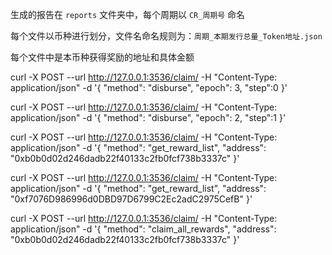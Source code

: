 生成的报告在 `reports` 文件夹中，每个周期以 `CR_周期号` 命名

每个文件以币种进行划分，文件名命名规则为：`周期_本期发行总量_Token地址.json`

每个文件中是本币种获得奖励的地址和具体金额





curl  -X POST --url  http://127.0.0.1:3536/claim/  -H "Content-Type: application/json"  -d '{
	"method": "disburse",
	"epoch": 3,
    "step":0
}'

curl  -X POST --url  http://127.0.0.1:3536/claim/  -H "Content-Type: application/json"  -d '{
	"method": "disburse",
	"epoch": 2,
    "step":1
}'


curl  -X POST --url http://127.0.0.1:3536/claim/  -H "Content-Type: application/json"  -d '{
	"method": "get_reward_list",
	"address": "0xb0b0d02d246dadb22f40133c2fb0fcf738b3337c"
}'

curl  -X POST --url http://127.0.0.1:3536/claim/  -H "Content-Type: application/json"  -d '{
	"method": "get_reward_list",
	"address": "0xf7076D986996d0DBD97D6799C2Ec2adC2975CefB"
}'


curl  -X POST --url  http://127.0.0.1:3536/claim/  -H "Content-Type: application/json"  -d '{
	"method": "claim_all_rewards",
	"address": "0xb0b0d02d246dadb22f40133c2fb0fcf738b3337c"
}'
